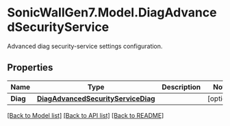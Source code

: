 # SonicWallGen7.Model.DiagAdvancedSecurityService
Advanced diag security-service settings configuration.

## Properties

Name | Type | Description | Notes
------------ | ------------- | ------------- | -------------
**Diag** | [**DiagAdvancedSecurityServiceDiag**](DiagAdvancedSecurityServiceDiag.md) |  | [optional] 

[[Back to Model list]](../README.md#documentation-for-models) [[Back to API list]](../README.md#documentation-for-api-endpoints) [[Back to README]](../README.md)

